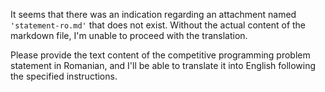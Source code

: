 It seems that there was an indication regarding an attachment named `'statement-ro.md'` that does not exist. Without the actual content of the markdown file, I'm unable to proceed with the translation. 

Please provide the text content of the competitive programming problem statement in Romanian, and I'll be able to translate it into English following the specified instructions.